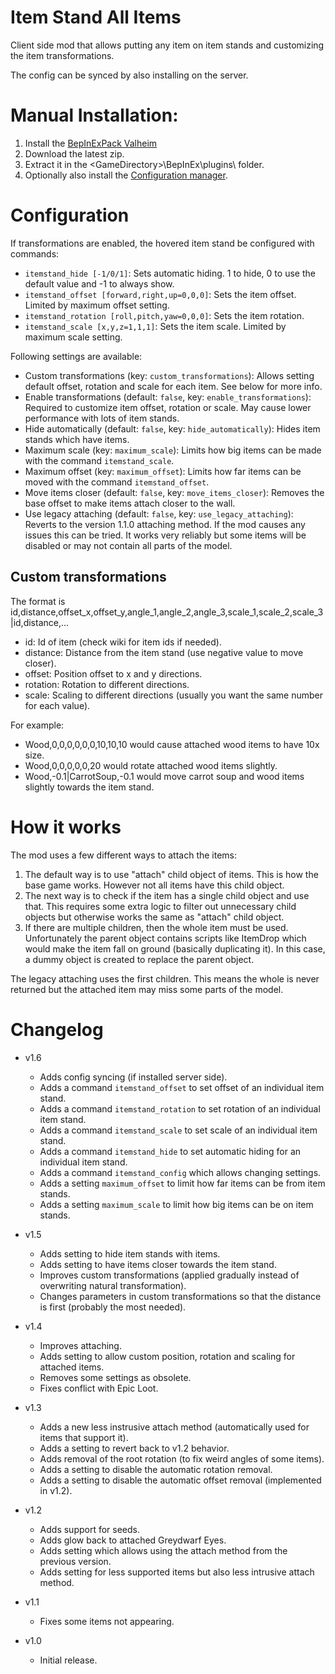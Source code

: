 # Item Stand All Items

Client side mod that allows putting any item on item stands and customizing the item transformations.

The config can be synced by also installing on the server.

# Manual Installation:

1. Install the [BepInExPack Valheim](https://valheim.thunderstore.io/package/denikson/BepInExPack_Valheim/)
2. Download the latest zip.
3. Extract it in the \<GameDirectory\>\BepInEx\plugins\ folder.
4. Optionally also install the [Configuration manager](url=https://github.com/BepInEx/BepInEx.ConfigurationManager/releases/tag/v16.4).

# Configuration

If transformations are enabled, the hovered item stand be configured with commands:

- `itemstand_hide [-1/0/1]`: Sets automatic hiding. 1 to hide, 0 to use the default value and -1 to always show.
- `itemstand_offset [forward,right,up=0,0,0]`: Sets the item offset. Limited by maximum offset setting.
- `itemstand_rotation [roll,pitch,yaw=0,0,0]`: Sets the item rotation.
- `itemstand_scale [x,y,z=1,1,1]`: Sets the item scale. Limited by maximum scale setting.

Following settings are available:

- Custom transformations (key: `custom_transformations`): Allows setting default offset, rotation and scale for each item. See below for more info.
- Enable transformations (default: `false`, key: `enable_transformations`): Required to customize item offset, rotation or scale. May cause lower performance with lots of item stands.
- Hide automatically (default: `false`, key: `hide_automatically`): Hides item stands which have items.
- Maximum scale (key: `maximum_scale`): Limits how big items can be made with the command `itemstand_scale`.
- Maximum offset (key: `maximum_offset`): Limits how far items can be moved with the command `itemstand_offset`.
- Move items closer (default: `false`, key: `move_items_closer`): Removes the base offset to make items attach closer to the wall.
- Use legacy attaching (default: `false`, key: `use_legacy_attaching`): Reverts to the version 1.1.0 attaching method. If the mod causes any issues this can be tried. It works very reliably but some items will be disabled or may not contain all parts of the model.

## Custom transformations

The format is id,distance,offset_x,offset_y,angle_1,angle_2,angle_3,scale_1,scale_2,scale_3|id,distance,...

- id: Id of item (check wiki for item ids if needed).
- distance: Distance from the item stand (use negative value to move closer).
- offset: Position offset to x and y directions.
- rotation: Rotation to different directions.
- scale: Scaling to different directions (usually you want the same number for each value).

For example:

- Wood,0,0,0,0,0,0,10,10,10 would cause attached wood items to have 10x size.
- Wood,0,0,0,0,0,20 would rotate attached wood items slightly.
- Wood,-0.1|CarrotSoup,-0.1 would move carrot soup and wood items slightly towards the item stand.

# How it works

The mod uses a few different ways to attach the items:

1. The default way is to use "attach" child object of items. This is how the base game works. However not all items have this child object.
2. The next way is to check if the item has a single child object and use that. This requires some extra logic to filter out unnecessary child objects but otherwise works the same as "attach" child object.
3. If there are multiple children, then the whole item must be used. Unfortunately the parent object contains scripts like ItemDrop which would make the item fall on ground (basically duplicating it). In this case, a dummy object is created to replace the parent object.

The legacy attaching uses the first children. This means the whole is never returned but the attached item may miss some parts of the model.

# Changelog

- v1.6
	- Adds config syncing (if installed server side).
	- Adds a command `itemstand_offset` to set offset of an individual item stand.
	- Adds a command `itemstand_rotation` to set rotation of an individual item stand.
	- Adds a command `itemstand_scale` to set scale of an individual item stand.
	- Adds a command `itemstand_hide` to set automatic hiding for an individual item stand.
	- Adds a command `itemstand_config` which allows changing settings.
	- Adds a setting `maximum_offset` to limit how far items can be from item stands.
	- Adds a setting `maximum_scale` to limit how big items can be on item stands.

- v1.5
	- Adds setting to hide item stands with items.
	- Adds setting to have items closer towards the item stand.
	- Improves custom transformations (applied gradually instead of overwriting natural transformation).
	- Changes parameters in custom transformations so that the distance is first (probably the most needed).

- v1.4
	- Improves attaching.
	- Adds setting to allow custom position, rotation and scaling for attached items.
	- Removes some settings as obsolete.
	- Fixes conflict with Epic Loot.

- v1.3
	- Adds a new less instrusive attach method (automatically used for items that support it).
	- Adds a setting to revert back to v1.2 behavior.
	- Adds removal of the root rotation (to fix weird angles of some items).
	- Adds a setting to disable the automatic rotation removal.
	- Adds a setting to disable the automatic offset removal (implemented in v1.2).

- v1.2
	- Adds support for seeds.
	- Adds glow back to attached Greydwarf Eyes.
	- Adds setting which allows using the attach method from the previous version.
	- Adds setting for less supported items but also less intrusive attach method.

- v1.1
	- Fixes some items not appearing.

- v1.0
	- Initial release.
